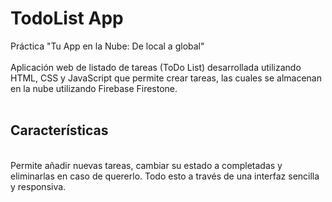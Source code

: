 # TodoList App
Práctica "Tu App en la Nube: De local a global"
<br><br>
Aplicación web de listado de tareas (ToDo List) desarrollada utilizando HTML, CSS y JavaScript que permite crear tareas, las cuales se almacenan en la nube utilizando Firebase Firestone.
<br><br>
## Características
<br>
Permite añadir nuevas tareas, cambiar su estado a completadas y eliminarlas en caso de quererlo. Todo esto a través de una interfaz sencilla y responsiva.
